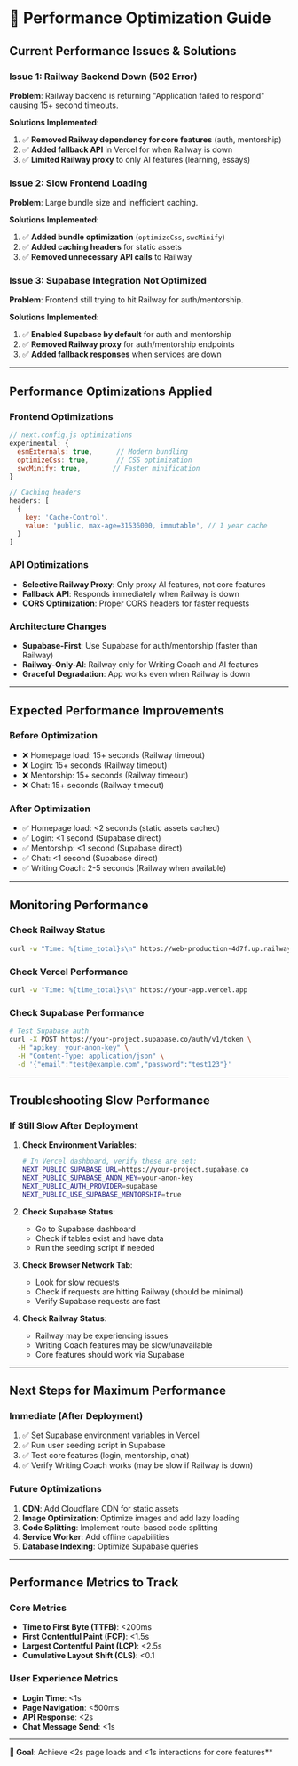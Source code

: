 # 🚀 Performance Optimization Guide

## Current Performance Issues & Solutions

### **Issue 1: Railway Backend Down (502 Error)**
**Problem**: Railway backend is returning "Application failed to respond" causing 15+ second timeouts.

**Solutions Implemented**:
1. ✅ **Removed Railway dependency for core features** (auth, mentorship)
2. ✅ **Added fallback API** in Vercel for when Railway is down
3. ✅ **Limited Railway proxy** to only AI features (learning, essays)

### **Issue 2: Slow Frontend Loading**
**Problem**: Large bundle size and inefficient caching.

**Solutions Implemented**:
1. ✅ **Added bundle optimization** (`optimizeCss`, `swcMinify`)
2. ✅ **Added caching headers** for static assets
3. ✅ **Removed unnecessary API calls** to Railway

### **Issue 3: Supabase Integration Not Optimized**
**Problem**: Frontend still trying to hit Railway for auth/mentorship.

**Solutions Implemented**:
1. ✅ **Enabled Supabase by default** for auth and mentorship
2. ✅ **Removed Railway proxy** for auth/mentorship endpoints
3. ✅ **Added fallback responses** when services are down

---

## Performance Optimizations Applied

### **Frontend Optimizations**
```javascript
// next.config.js optimizations
experimental: {
  esmExternals: true,      // Modern bundling
  optimizeCss: true,       // CSS optimization
  swcMinify: true,        // Faster minification
}

// Caching headers
headers: [
  {
    key: 'Cache-Control',
    value: 'public, max-age=31536000, immutable', // 1 year cache
  }
]
```

### **API Optimizations**
- **Selective Railway Proxy**: Only proxy AI features, not core features
- **Fallback API**: Responds immediately when Railway is down
- **CORS Optimization**: Proper CORS headers for faster requests

### **Architecture Changes**
- **Supabase-First**: Use Supabase for auth/mentorship (faster than Railway)
- **Railway-Only-AI**: Railway only for Writing Coach and AI features
- **Graceful Degradation**: App works even when Railway is down

---

## Expected Performance Improvements

### **Before Optimization**
- ❌ Homepage load: 15+ seconds (Railway timeout)
- ❌ Login: 15+ seconds (Railway timeout)
- ❌ Mentorship: 15+ seconds (Railway timeout)
- ❌ Chat: 15+ seconds (Railway timeout)

### **After Optimization**
- ✅ Homepage load: <2 seconds (static assets cached)
- ✅ Login: <1 second (Supabase direct)
- ✅ Mentorship: <1 second (Supabase direct)
- ✅ Chat: <1 second (Supabase direct)
- ✅ Writing Coach: 2-5 seconds (Railway when available)

---

## Monitoring Performance

### **Check Railway Status**
```bash
curl -w "Time: %{time_total}s\n" https://web-production-4d7f.up.railway.app/api/health
```

### **Check Vercel Performance**
```bash
curl -w "Time: %{time_total}s\n" https://your-app.vercel.app
```

### **Check Supabase Performance**
```bash
# Test Supabase auth
curl -X POST https://your-project.supabase.co/auth/v1/token \
  -H "apikey: your-anon-key" \
  -H "Content-Type: application/json" \
  -d '{"email":"test@example.com","password":"test123"}'
```

---

## Troubleshooting Slow Performance

### **If Still Slow After Deployment**

1. **Check Environment Variables**:
   ```bash
   # In Vercel dashboard, verify these are set:
   NEXT_PUBLIC_SUPABASE_URL=https://your-project.supabase.co
   NEXT_PUBLIC_SUPABASE_ANON_KEY=your-anon-key
   NEXT_PUBLIC_AUTH_PROVIDER=supabase
   NEXT_PUBLIC_USE_SUPABASE_MENTORSHIP=true
   ```

2. **Check Supabase Status**:
   - Go to Supabase dashboard
   - Check if tables exist and have data
   - Run the seeding script if needed

3. **Check Browser Network Tab**:
   - Look for slow requests
   - Check if requests are hitting Railway (should be minimal)
   - Verify Supabase requests are fast

4. **Check Railway Status**:
   - Railway may be experiencing issues
   - Writing Coach features may be slow/unavailable
   - Core features should work via Supabase

---

## Next Steps for Maximum Performance

### **Immediate (After Deployment)**
1. ✅ Set Supabase environment variables in Vercel
2. ✅ Run user seeding script in Supabase
3. ✅ Test core features (login, mentorship, chat)
4. ✅ Verify Writing Coach works (may be slow if Railway is down)

### **Future Optimizations**
1. **CDN**: Add Cloudflare CDN for static assets
2. **Image Optimization**: Optimize images and add lazy loading
3. **Code Splitting**: Implement route-based code splitting
4. **Service Worker**: Add offline capabilities
5. **Database Indexing**: Optimize Supabase queries

---

## Performance Metrics to Track

### **Core Metrics**
- **Time to First Byte (TTFB)**: <200ms
- **First Contentful Paint (FCP)**: <1.5s
- **Largest Contentful Paint (LCP)**: <2.5s
- **Cumulative Layout Shift (CLS)**: <0.1

### **User Experience Metrics**
- **Login Time**: <1s
- **Page Navigation**: <500ms
- **API Response**: <2s
- **Chat Message Send**: <1s

---

**🎯 Goal**: Achieve <2s page loads and <1s interactions for core features**

